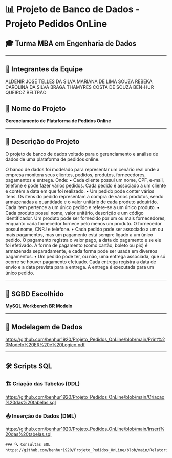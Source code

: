 
# 📊 Projeto de Banco de Dados - Projeto Pedidos OnLine

## 🎓 Turma MBA em Engenharia de Dados

---

## 🧠 Integrantes da Equipe
ALDENIR JOSÉ TELLES DA SILVA
MARIANA DE LIMA SOUZA
REBEKA CAROLINA DA SILVA BRAGA
THAMYRES COSTA DE SOUZA
BEN-HUR QUEIROZ BELTRÃO

## 📌 Nome do Projeto
**Gerenciamento de Plataforma de Pedidos Online**

---

## 📝 Descrição do Projeto

O projeto de banco de dados voltado para o gerenciamento e análise de dados de uma plataforma de pedidos online.

O banco de dados foi modelado para representar um cenário real onde a empresa monitora seus clientes, pedidos, produtos, fornecedores, pagamentos e entrega.
Onde: 
•	Cada cliente possui um nome, CPF, e-mail, telefone e pode fazer vários pedidos. Cada pedido é associado a um cliente e contém a data em que foi realizado.
•	Um pedido pode conter vários itens. Os itens do pedido representam a compra de vários produtos, sendo armazenadas a quantidade e o valor unitário de cada produto adquirido. Cada item pertence a um único pedido e refere-se a um único produto.
•	Cada produto possui nome, valor unitário, descrição e um código identificador. Um produto pode ser fornecido por um ou mais fornecedores, enquanto cada fornecedor fornece pelo menos um produto. O fornecedor possui nome, CNPJ e telefone.
•	Cada pedido pode ser associado a um ou mais pagamentos, mas um pagamento está sempre ligado a um único pedido. O pagamento registra o valor pago, a data do pagamento e se ele foi efetivado. A forma de pagamento (como cartão, boleto ou pix) é armazenada separadamente, e cada forma pode ser usada em diversos pagamentos.
•	Um pedido pode ter, ou não, uma entrega associada, que só ocorre se houver pagamento efetuado. Cada entrega registra a data de envio e a data prevista para a entrega. A entrega é executada para um único pedido.

---


## 🧰 SGBD Escolhido

**MySQL Workbench**
**BR Modelo**

---

## 📐 Modelagem de Dados

https://github.com/benhur1920/Projeto_Pedidos_OnLine/blob/main/Print%20Modelo%20ER%20e%20Logico.pdf

---

## 🛠️ Scripts SQL

### 🏗️ Criação das Tabelas (DDL)

https://github.com/benhur1920/Projeto_Pedidos_OnLine/blob/main/Criacao%20das%20tabelas.sql

### 📥 Inserção de Dados (DML)

https://github.com/benhur1920/Projeto_Pedidos_OnLine/blob/main/Insert%20das%20tabelas.sql

```
### 🔍 Consultas SQL 
https://github.com/benhur1920/Projeto_Pedidos_OnLine/blob/main/Relatorios.sql
```
